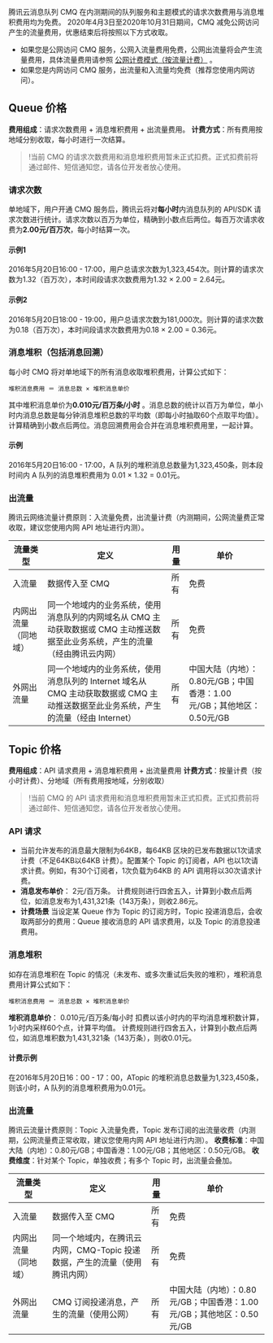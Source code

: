 腾讯云消息队列 CMQ 在内测期间的队列服务和主题模式的请求次数费用与消息堆积费用均为免费。
2020年4月3日至2020年10月31日期间，CMQ 减免公网访问产生的流量费用，优惠结束后将按照以下方式收取。
- 如果您是公网访问 CMQ 服务，公网入流量费用免费，公网出流量将会产生流量费用，具体流量费用请参照 [公网计费模式（按流量计费）](https://cloud.tencent.com/document/product/213/10578#.E8.AE.A1.E8.B4.B9.E7.B1.BB.E5.9E.8B) 。
- 如果您是内网访问 CMQ 服务，出流量和入流量均免费（推荐您使用内网访问）。
 
## Queue 价格
**费用组成**：请求次数费用 + 消息堆积费用 + 出流量费用。
**计费方式**：所有费用按地域分别收取，每小时进行一次结算。

>!当前 CMQ 的请求次数费用和消息堆积费用暂未正式扣费。正式扣费前将通过邮件、短信通知您，请各位开发者放心使用。


### 请求次数
单地域下，用户开通 CMQ 服务后，腾讯云将对**每小时**内消息队列的 API/SDK 请求次数进行统计。请求次数以百万为单位，精确到小数点后两位。每百万次请求收费为**2.00元/百万次**，每小时结算一次。

#### 示例1
2016年5月20日16:00 - 17:00，用户总请求次数为1,323,454次。则计算的请求次数为1.32（百万次），本时间段请求次数费用为1.32 × 2.00 = 2.64元。
#### 示例2
2016年5月20日18:00 - 19:00，用户总请求次数为181,000次。则计算的请求次数为0.18（百万次），本时间段请求次数费用为0.18 × 2.00 = 0.36元。

### 消息堆积（包括消息回溯）
每小时 CMQ 将对单地域下的所有消息收取堆积费用，计算公式如下：
```
堆积消息费用 ＝ 消息总数 × 堆积消息单价
```
其中堆积消息单价为**0.010元/百万条/小时** 。消息总数的统计以百万为单位，单小时内消息总数是每分钟消息堆积总数的平均数（即每小时抽取60个点取平均值）。计算精确到小数点后两位。消息回溯费用会合并在消息堆积费用里，一起计算。

#### 示例
2016年5月20日16:00 - 17:00，A 队列的堆积消息总数量为1,323,450条，则本段时间内 A 队列的消息堆积费用为 0.01 × 1.32 = 0.01元。

### 出流量
腾讯云网络流量计费原则：入流量免费，出流量计费（内测期间，公网流量费正常收取，建议您使用内网 API 地址进行内测）。

| 流量类型 | 定义 | 用量 |单价 |
|---------|---------|---------|---------|
| 入流量 | 数据传入至 CMQ |所有 |免费 |
| 内网出流量（同地域） | 同一个地域内的业务系统，使用消息队列的内网域名从 CMQ 主动获取数据或 CMQ 主动推送数据至此业务系统，产生的流量（经由腾讯云内网） |所有 |免费 |
| 外网出流量 | 同一个地域内的业务系统，使用消息队列的 Internet 域名从 CMQ 主动获取数据或 CMQ 主动推送数据至此业务系统，产生的流量（经由 Internet） |所有 |中国大陆（内地）：0.80元/GB；中国香港：1.00元/GB；其他地区：0.50元/GB |

## Topic 价格
**费用组成**：API 请求费用 + 消息堆积费用 + 出流量费用
**计费方式**：按量计费（按小时计费）、分地域（所有费用按地域，分别收取）
>!当前 CMQ 的 API 请求费用和消息堆积费用暂未正式扣费。正式扣费前将通过邮件、短信通知您，请各位开发者放心使用。


### API 请求
- 当前允许发布的消息最大限制为64KB，每64KB 区块的已发布数据以1次请求计费（不足64KB以64KB 计费）。配置某个 Topic 的订阅者，API 也以1次请求计费。例如，有30个订阅者，1次负载为64KB 的 API 调用将以30次请求计费。 
- **消息发布单价**： 2元/百万条。
计费规则进行四舍五入，计算到小数点后两位，如消息发布为1,431,321条（143万条），则收2.86元。
- **计费场景**
当设定某 Queue 作为 Topic 的订阅方时，Topic 投递消息后，会收取两部分的费用：Queue 接收消息的 API 请求费用，以及 Topic 的消息投递费用。

### 消息堆积
如存在消息堆积在 Topic 的情况（未发布、或多次重试后失败的堆积），堆积消息费用计算公式如下： 
```
堆积消息费用 ＝ 消息总数 × 堆积消息单价
```
**堆积消息单价**： 0.010元/百万条/每小时
扣费以该小时内的平均消息堆积数计算，1小时内采样60个点，计算平均值。
计费规则进行四舍五入，计算到小数点后两位，如消息堆积数为1,431,321条（143万条），则收0.01元。


#### 计费示例
在2016年5月20日16：00 - 17：00，ATopic 的堆积消息总数量为1,323,450条，则该小时，A 队列的消息堆积费用为0.01元。

### 出流量
腾讯云流量计费原则：Topic 入流量免费，Topic 发布订阅的出流量收费（内测期，公网流量费正常收取，建议您使用内网 API 地址进行内测）。
**收费标准**：中国大陆（内地）：0.80元/GB；中国香港：1.00元/GB；其他地区：0.50元/GB。
**收费维度**：针对某个 Topic，单独收费；有多个 Topic 时，出流量会叠加。

| 流量类型	| 定义	| 用量 |	单价 |
|---------|---------|---------|---------|
| 入流量	| 数据传入至 CMQ	| 所有	| 免费 |
| 内网出流量（同地域）|	同一个地域内，在腾讯云内网，CMQ-Topic 投递数据，产生的流量（使用腾讯内网） |	所有	| 免费 |
| 外网出流量 |	CMQ 订阅投递消息，产生的流量（使用公网）|	所有	| 中国大陆（内地）：0.80元/GB；中国香港：1.00元/GB；其他地区：0.50元/GB |







